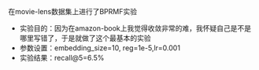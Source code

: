 在movie-lens数据集上进行了BPRMF实验
* 实验目的：因为在amazon-book上我觉得收敛非常的难，我怀疑自己是不是哪里写错了，于是就做了这个最基本的实验
* 参数设置：embedding_size=10, reg=1e-5,lr=0.001
* 实验结果：recall@5=6.5%